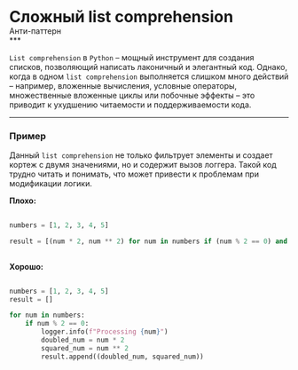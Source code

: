 
<div class="sticky-header">
  <div>
    <h1 style="margin: 0;">Сложный list comprehension</h1>
    <p style="margin: 0;">Анти-паттерн</p>
  </div>
</div>
***

`List comprehension` в `Python` – мощный инструмент для создания списков, позволяющий написать лаконичный и элегантный код. Однако, когда в одном `list comprehension` выполняется слишком много действий – например, вложенные вычисления, условные операторы, множественные вложенные циклы или побочные эффекты – это приводит к ухудшению читаемости и поддерживаемости кода.

***

### Пример 

Данный `list comprehension` не только фильтрует элементы и создает кортеж с двумя значениями, но и содержит вызов логгера. Такой код трудно читать и понимать, что может привести к проблемам при модификации логики.


                                    **Плохо:**

                                    ```python
                                    numbers = [1, 2, 3, 4, 5]

result = [(num * 2, num ** 2) for num in numbers if (num % 2 == 0) and (logger.info(f"Processing {num}") or True)]
                                    ```


                                    **Хорошо:**

                                    ```python
                                    numbers = [1, 2, 3, 4, 5]
result = []

for num in numbers:
    if num % 2 == 0:
        logger.info(f"Processing {num}")
        doubled_num = num * 2
        squared_num = num ** 2
        result.append((doubled_num, squared_num))
                                    ```



